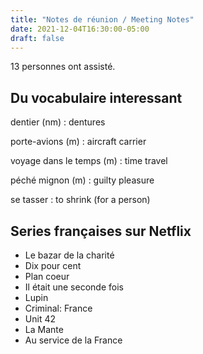```yaml
---
title: "Notes de réunion / Meeting Notes"
date: 2021-12-04T16:30:00-05:00
draft: false
---
```


13 personnes ont assisté.

<!--more-->

## Du vocabulaire interessant ##

dentier (nm)
: dentures

porte-avions (m)
: aircraft carrier

voyage dans le temps (m)
: time travel

péché mignon (m)
: guilty pleasure

se tasser
: to shrink (for a person)

## Series françaises sur Netflix ##

* Le bazar de la charité
* Dix pour cent
* Plan coeur
* Il était une seconde fois
* Lupin
* Criminal: France
* Unit 42
* La Mante
* Au service de la France
